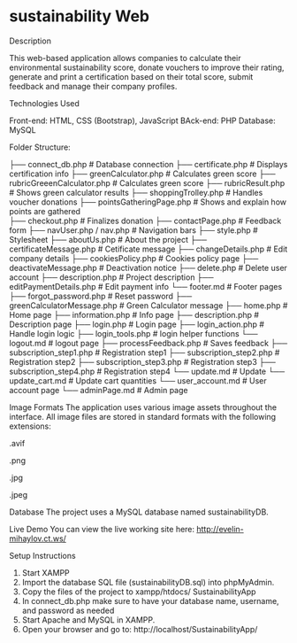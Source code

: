 # sustainability Web

Description

This web-based application allows companies to calculate their environmental sustainability score, donate vouchers to improve their rating, generate and print a certification 
based on their total score, submit feedback and manage their company profiles.

Technologies Used

Front-end: HTML, CSS (Bootstrap), JavaScript
BAck-end: PHP
Database: MySQL

Folder Structure:


├── connect_db.php         # Database connection
├── certificate.php        # Displays certification info
├── greenCalculator.php    # Calculates green score
├── rubricGreeenCalculator.php    # Calculates green score
├── rubricResult.php         # Shows green calculator results
├── shoppingTrolley.php    # Handles voucher donations
├── pointsGatheringPage.php    # Shows and explain how points are gathered     
├── checkout.php           # Finalizes donation
├── contactPage.php        # Feedback form
├── navUser.php / nav.php  # Navigation bars
├── style.php              # Stylesheet
├── aboutUs.php            # About the project
├── certificateMessage.php        # Cetificate message
├── changeDetails.php    # Edit company details
├── cookiesPolicy.php    # Cookies policy page
├── deactivateMessage.php           # Deactivation notice
├── delete.php        # Delete user account
├── description.php # Project description
├── editPaymentDetails.php  # Edit payment info
└── footer.md              # Footer pages
├── forgot_password.php        # Reset password
├── greenCalculatorMessage.php    # Green Calculator message
├── home.php    # Home page
├── information.php           # Info page
├── description.php           # Description page
├── login.php        # Login page
├── login_action.php    # Handle login logic
├── login_tools.php              # login helper functions
└── logout.md              # logout page
├── processFeedback.php    # Saves feedback
├── subscription_step1.php         # Registration step1
├── subscription_step2.php         # Registration step2
├── subscription_step3.php         # Registration step3
├── subscription_step4.php         # Registration step4
└── update.md              # Update 
└── update_cart.md              # Update cart quantities
└── user_account.md              # User account page
└── adminPage.md              # Admin page


 Image Formats
The application uses various image assets throughout the interface.
All image files are stored in standard formats with the following extensions:

.avif

.png

.jpg

.jpeg



Database
The project uses a MySQL database named sustainabilityDB.


Live Demo
You can view the live working site here:
http://evelin-mihaylov.ct.ws/



Setup Instructions

1. Start XAMPP
2. Import the database SQL file (sustainabilityDB.sql) into phpMyAdmin.
3. Copy the files of the project to xampp/htdocs/ SustainabilityApp
4. In connect_db.php make sure to have your database name, username, and password as needed
5. Start Apache and MySQL in XAMPP.
6. Open your browser and go to:
http://localhost/SustainabilityApp/

